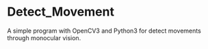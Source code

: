 # Detect_Movement
A simple program with OpenCV3 and Python3 for detect movements through monocular vision.
